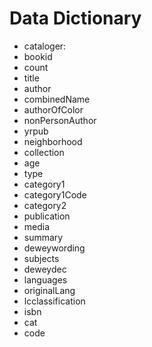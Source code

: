 # Data Dictionary

- cataloger: 
- bookid
- count
- title
- author
- combinedName
- authorOfColor
- nonPersonAuthor
- yrpub
- neighborhood
- collection
- age
- type
- category1
- category1Code
- category2
- publication
- media
- summary
- deweywording
- subjects
- deweydec
- languages
- originalLang
- lcclassification
- isbn
- cat
- code
